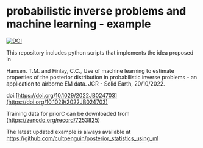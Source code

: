 # probabilistic inverse problems and machine learning - example

[![DOI](https://zenodo.org/badge/381701315.svg)](https://zenodo.org/badge/latestdoi/381701315)


This repository includes python scripts that implements the idea proposed in 

Hansen. T.M. and Finlay, C.C., Use of machine learning to estimate properties of the posterior distribution in probabilistic inverse problems - an application to airborne EM data. JGR - Solid Earth,  20/10/2022.

doi:[https://doi.org/10.1029/2022JB024703](https://doi.org/10.1029/2022JB024703)

Training data for priorC can be downloaded from (https://zenodo.org/record/7253825)

The latest updated example is always available at https://github.com/cultpenguin/posterior_statistics_using_ml



